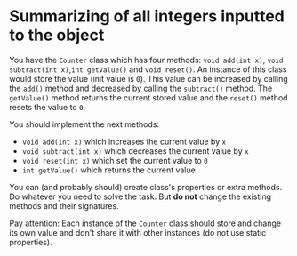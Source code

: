 # Summarizing of all integers inputted to the object  

You have the `Counter` class which has four methods: `void add(int x)`, `void subtract(int x)`,`int getValue()`
and `void reset()`. An instance of this class would store the value (init value is `0`). This value can be increased by
calling the `add()` method and decreased by calling the `subtract()` method. The `getValue()` method returns the current
stored value and the `reset()` method resets the value to `0`.

You should implement the next methods:

* `void add(int x)` which increases the current value by `x`
* `void subtract(int x)` which decreases the current value by `x`
* `void reset(int x)` which set the current value to `0`
* `int getValue()` which returns the current value

You can (and probably should) create class's properties or extra methods. Do whatever you need to solve the task. But
**do not** change the existing methods and their signatures.

Pay attention: Each instance of the `Counter` class should store and change its own value and don't share it with other
instances (do not use static properties).